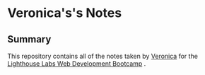 # Veronica's's Notes
## Summary 

This repository contains all of the notes taken by [Veronica](https://github.com/Vgalii) for the [Lighthouse Labs Web Development Bootcamp](https://www.lighthouselabs.ca/) .